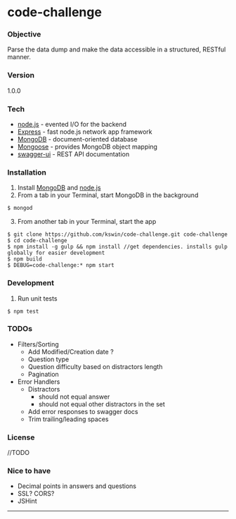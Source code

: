 # code-challenge
### Objective
Parse the data dump and make the data accessible in a structured, RESTful manner.

### Version
1.0.0

### Tech

* [node.js] - evented I/O for the backend
* [Express] - fast node.js network app framework 
* [MongoDB] - document-oriented database 
* [Mongoose] - provides MongoDB object mapping 
* [swagger-ui] - REST API documentation

### Installation
1. Install [MongoDB] and [node.js]
2. From a tab in your Terminal, start MongoDB in the background
```sh
$ mongod
``` 
3. From another tab in your Terminal, start the app
```
$ git clone https://github.com/kswin/code-challenge.git code-challenge
$ cd code-challenge
$ npm install -g gulp && npm install //get dependencies. installs gulp globally for easier development
$ npm build
$ DEBUG=code-challenge:* npm start
```

### Development
1. Run unit tests
```
$ npm test
```

### TODOs
- Filters/Sorting
    - Add Modified/Creation date ?
    - Question type
    - Question difficulty based on distractors length
    - Pagination
- Error Handlers
    - Distractors 
        - should not equal answer
        - should not equal other distractors in the set
    - Add error responses to swagger docs
    - Trim trailing/leading spaces

### License 
//TODO 

### Nice to have
- Decimal points in answers and questions
- SSL? CORS?
- JSHint


----

[MongoDB]:http://docs.mongodb.org/manual/
[node.js]:http://nodejs.org
[express]:http://expressjs.com
[Mongoose]:http://mongoosejs.com/docs/guide.html
[swagger-ui]: https://github.com/swagger-api/swagger-ui
